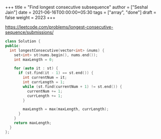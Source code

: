 +++
title = "Find longest consecutive subsequence"
author = ["Seshal Jain"]
date = 2021-06-16T00:00:00+05:30
tags = ["array", "done"]
draft = false
weight = 2023
+++

<https://leetcode.com/problems/longest-consecutive-sequence/submissions/>

```cpp
class Solution {
public:
  int longestConsecutive(vector<int> &nums) {
    set<int> st(nums.begin(), nums.end());
    int maxLength = 0;

    for (auto it : st) {
      if (st.find(it - 1) == st.end()) {
        int currentNum = it;
        int currLength = 1;
        while (st.find(currentNum + 1) != st.end()) {
          currentNum += 1;
          currLength += 1;
        }

        maxLength = max(maxLength, currLength);
      }
    }
    return maxLength;
  }
};
```
